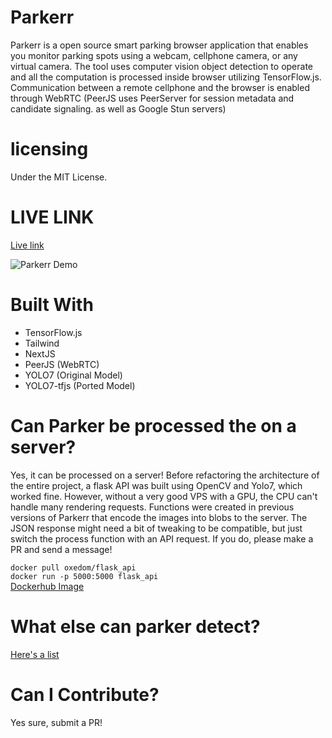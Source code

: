 # Parkerr

Parkerr is a open source smart parking browser application that enables you monitor parking spots using a webcam, cellphone camera, or any virtual camera. The tool uses computer vision object detection to operate and all the computation is processed inside browser utilizing TensorFlow.js. Communication between a remote cellphone and the browser is enabled through WebRTC (PeerJS uses PeerServer for session metadata and candidate signaling. as well as Google Stun servers)

# licensing 
Under the MIT License.

# LIVE LINK

[Live link](https://www.parkerr.org/)

![Parkerr Demo](https://i.imgur.com/JSEIqFD.png)

# Built With

- TensorFlow.js
- Tailwind
- NextJS
- PeerJS (WebRTC)
- YOLO7 (Original Model)
- YOLO7-tfjs (Ported Model)

# Can Parker be processed the on a server?

Yes, it can be processed on a server! Before refactoring the architecture of the entire project, a flask API was built using OpenCV and Yolo7, which worked fine. However, without a very good VPS with a GPU, the CPU can't handle many rendering requests. Functions were created in previous versions of Parkerr that encode the images into blobs to the server. The JSON response might need a bit of tweaking to be compatible, but just switch the process function with an API request. If you do, please make a PR and send a message!

`docker pull oxedom/flask_api` <br/>
`docker run -p 5000:5000 flask_api` <br/>
[Dockerhub Image](https://hub.docker.com/repository/docker/oxedom/flask_api/) <br/>

# What else can parker detect?

[Here's a list](https://github.com/oxedom/parker/blob/main/client/libs/labels.json)

# Can I Contribute?

Yes sure, submit a PR!
